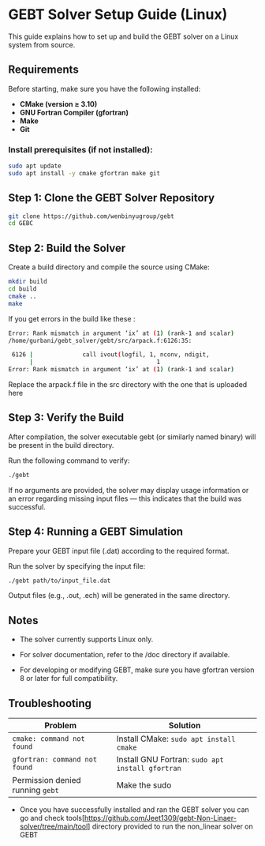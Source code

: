 # GEBT Solver Setup Guide (Linux)

This guide explains how to set up and build the GEBT solver on a Linux system from source.

## Requirements

Before starting, make sure you have the following installed:

- **CMake (version ≥ 3.10)**
- **GNU Fortran Compiler (gfortran)**
- **Make**
- **Git**

### Install prerequisites (if not installed):

```bash
sudo apt update
sudo apt install -y cmake gfortran make git
```
## Step 1: Clone the GEBT Solver Repository
```bash
git clone https://github.com/wenbinyugroup/gebt
cd GEBC
```
## Step 2: Build the Solver
Create a build directory and compile the source using CMake:
```bash
mkdir build
cd build
cmake ..
make

```
If you get errors in the build like these :
```bash
Error: Rank mismatch in argument ‘ix’ at (1) (rank-1 and scalar)
/home/gurbani/gebt_solver/gebt/src/arpack.f:6126:35:

 6126 |              call ivout(logfil, 1, nconv, ndigit,
      |                                   1
Error: Rank mismatch in argument ‘ix’ at (1) (rank-1 and scalar)
```
Replace the arpack.f file in the src directory with the one that is uploaded here
## Step 3: Verify the Build

After compilation, the solver executable gebt (or similarly named binary) will be present in the build directory.

Run the following command to verify:
```bash
./gebt
```
If no arguments are provided, the solver may display usage information or an error regarding missing input files — this indicates that the build was successful.

## Step 4: Running a GEBT Simulation
Prepare your GEBT input file (.dat) according to the required format.

Run the solver by specifying the input file:
```bash
./gebt path/to/input_file.dat
```
Output files (e.g., .out, .ech) will be generated in the same directory.

## Notes
- The solver currently supports Linux only.

- For solver documentation, refer to the /doc directory if available.

- For developing or modifying GEBT, make sure you have gfortran version 8 or later for full compatibility.

  
## Troubleshooting

| Problem                                | Solution                                                                           |
|----------------------------------------|-----------------------------------------------------------------------------------|
| `cmake: command not found`              | Install CMake: `sudo apt install cmake`                                           |
| `gfortran: command not found`           | Install GNU Fortran: `sudo apt install gfortran`                                  |
| Permission denied running `gebt`        | Make the sudo                         |

- Once you have successfully installed and ran the GEBT solver you can go and check tools[https://github.com/Jeet1309/gebt-Non-Linaer-solver/tree/main/tool] directory provided to run the non_linear solver on GEBT 
